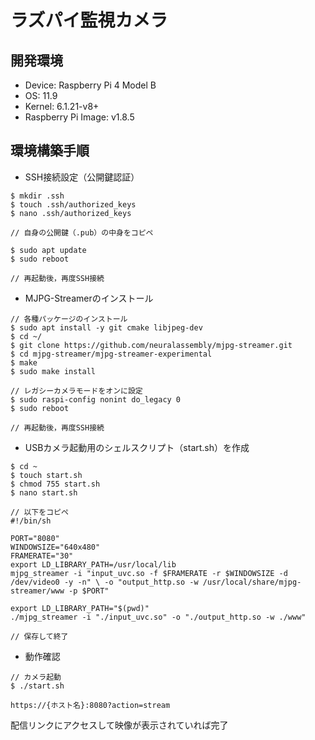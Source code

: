 # ラズパイ監視カメラ
## 開発環境
- Device: Raspberry Pi 4 Model B
- OS: 11.9
- Kernel: 6.1.21-v8+
- Raspberry Pi Image: v1.8.5

## 環境構築手順
- SSH接続設定（公開鍵認証）
```
$ mkdir .ssh
$ touch .ssh/authorized_keys
$ nano .ssh/authorized_keys

// 自身の公開鍵（.pub）の中身をコピペ

$ sudo apt update
$ sudo reboot

// 再起動後，再度SSH接続
```

- MJPG-Streamerのインストール
```
// 各種パッケージのインストール
$ sudo apt install -y git cmake libjpeg-dev
$ cd ~/
$ git clone https://github.com/neuralassembly/mjpg-streamer.git
$ cd mjpg-streamer/mjpg-streamer-experimental
$ make
$ sudo make install

// レガシーカメラモードをオンに設定
$ sudo raspi-config nonint do_legacy 0
$ sudo reboot

// 再起動後，再度SSH接続
```

- USBカメラ起動用のシェルスクリプト（start.sh）を作成
```
$ cd ~
$ touch start.sh
$ chmod 755 start.sh
$ nano start.sh

// 以下をコピペ
#!/bin/sh

PORT="8080"
WINDOWSIZE="640x480"
FRAMERATE="30"
export LD_LIBRARY_PATH=/usr/local/lib
mjpg_streamer -i "input_uvc.so -f $FRAMERATE -r $WINDOWSIZE -d /dev/video0 -y -n" \ -o "output_http.so -w /usr/local/share/mjpg-streamer/www -p $PORT"

export LD_LIBRARY_PATH="$(pwd)"
./mjpg_streamer -i "./input_uvc.so" -o "./output_http.so -w ./www"

// 保存して終了
```

- 動作確認
```
// カメラ起動
$ ./start.sh

https://{ホスト名}:8080?action=stream
```
配信リンクにアクセスして映像が表示されていれば完了